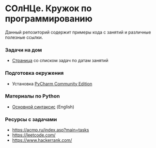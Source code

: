 # СОлНЦе. Кружок по программированию

Данный репозиторий содержит примеры кода с занятий и различные полезные ссылки.

### Задачи на дом
- [Страница](https://github.com/astamur/solnce/wiki/%D0%97%D0%B0%D0%B4%D0%B0%D1%87%D0%B8-%D0%BD%D0%B0-%D0%B4%D0%BE%D0%BC) со списком задач по датам занятий

### Подготовка окружения
- Установка [PyCharm Community Edition](https://www.jetbrains.com/pycharm/download/)

### Материалы по Python
- [Основной синтаксис](https://www.pythoncheatsheet.org/) (English)

### Ресурсы с задачами
- https://acmp.ru/index.asp?main=tasks
- https://leetcode.com/
- https://www.hackerrank.com/